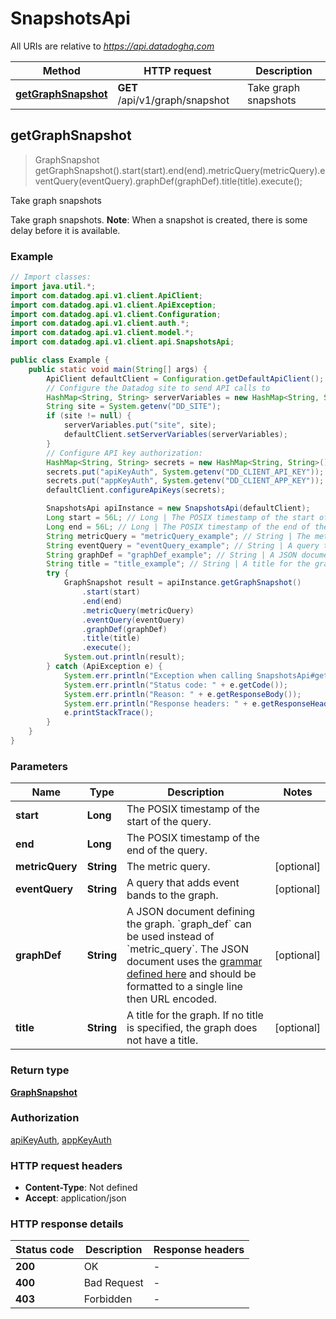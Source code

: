 # SnapshotsApi

All URIs are relative to *https://api.datadoghq.com*

Method | HTTP request | Description
------------- | ------------- | -------------
[**getGraphSnapshot**](SnapshotsApi.md#getGraphSnapshot) | **GET** /api/v1/graph/snapshot | Take graph snapshots



## getGraphSnapshot

> GraphSnapshot getGraphSnapshot().start(start).end(end).metricQuery(metricQuery).eventQuery(eventQuery).graphDef(graphDef).title(title).execute();

Take graph snapshots

Take graph snapshots.
**Note**: When a snapshot is created, there is some delay before it is available.

### Example

```java
// Import classes:
import java.util.*;
import com.datadog.api.v1.client.ApiClient;
import com.datadog.api.v1.client.ApiException;
import com.datadog.api.v1.client.Configuration;
import com.datadog.api.v1.client.auth.*;
import com.datadog.api.v1.client.model.*;
import com.datadog.api.v1.client.api.SnapshotsApi;

public class Example {
    public static void main(String[] args) {
        ApiClient defaultClient = Configuration.getDefaultApiClient();
        // Configure the Datadog site to send API calls to
        HashMap<String, String> serverVariables = new HashMap<String, String>();
        String site = System.getenv("DD_SITE");
        if (site != null) {
            serverVariables.put("site", site);
            defaultClient.setServerVariables(serverVariables);
        }
        // Configure API key authorization: 
        HashMap<String, String> secrets = new HashMap<String, String>();
        secrets.put("apiKeyAuth", System.getenv("DD_CLIENT_API_KEY"));
        secrets.put("appKeyAuth", System.getenv("DD_CLIENT_APP_KEY"));
        defaultClient.configureApiKeys(secrets);

        SnapshotsApi apiInstance = new SnapshotsApi(defaultClient);
        Long start = 56L; // Long | The POSIX timestamp of the start of the query.
        Long end = 56L; // Long | The POSIX timestamp of the end of the query.
        String metricQuery = "metricQuery_example"; // String | The metric query.
        String eventQuery = "eventQuery_example"; // String | A query that adds event bands to the graph.
        String graphDef = "graphDef_example"; // String | A JSON document defining the graph. `graph_def` can be used instead of `metric_query`. The JSON document uses the [grammar defined here](https://docs.datadoghq.com/graphing/graphing_json/#grammar) and should be formatted to a single line then URL encoded.
        String title = "title_example"; // String | A title for the graph. If no title is specified, the graph does not have a title.
        try {
            GraphSnapshot result = apiInstance.getGraphSnapshot()
                .start(start)
                .end(end)
                .metricQuery(metricQuery)
                .eventQuery(eventQuery)
                .graphDef(graphDef)
                .title(title)
                .execute();
            System.out.println(result);
        } catch (ApiException e) {
            System.err.println("Exception when calling SnapshotsApi#getGraphSnapshot");
            System.err.println("Status code: " + e.getCode());
            System.err.println("Reason: " + e.getResponseBody());
            System.err.println("Response headers: " + e.getResponseHeaders());
            e.printStackTrace();
        }
    }
}
```

### Parameters


Name | Type | Description  | Notes
------------- | ------------- | ------------- | -------------
 **start** | **Long**| The POSIX timestamp of the start of the query. |
 **end** | **Long**| The POSIX timestamp of the end of the query. |
 **metricQuery** | **String**| The metric query. | [optional]
 **eventQuery** | **String**| A query that adds event bands to the graph. | [optional]
 **graphDef** | **String**| A JSON document defining the graph. &#x60;graph_def&#x60; can be used instead of &#x60;metric_query&#x60;. The JSON document uses the [grammar defined here](https://docs.datadoghq.com/graphing/graphing_json/#grammar) and should be formatted to a single line then URL encoded. | [optional]
 **title** | **String**| A title for the graph. If no title is specified, the graph does not have a title. | [optional]

### Return type

[**GraphSnapshot**](GraphSnapshot.md)

### Authorization

[apiKeyAuth](README.md#apiKeyAuth), [appKeyAuth](README.md#appKeyAuth)

### HTTP request headers

- **Content-Type**: Not defined
- **Accept**: application/json

### HTTP response details
| Status code | Description | Response headers |
|-------------|-------------|------------------|
| **200** | OK |  -  |
| **400** | Bad Request |  -  |
| **403** | Forbidden |  -  |

